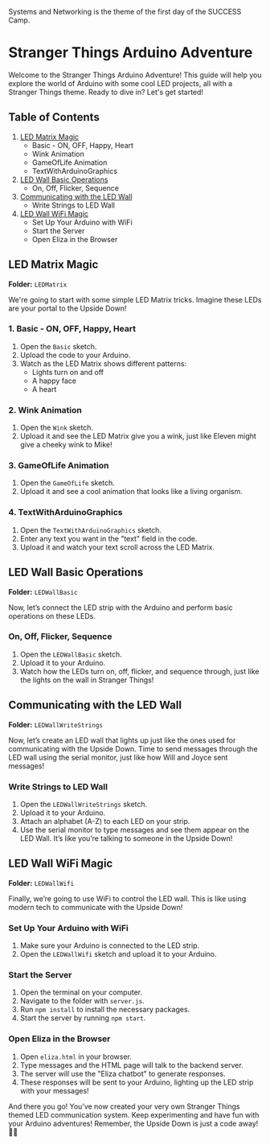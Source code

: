 Systems and Networking is the theme of the first day of the SUCCESS Camp.


# Stranger Things Arduino Adventure

Welcome to the Stranger Things Arduino Adventure! This guide will help you explore the world of Arduino with some cool LED projects, all with a Stranger Things theme. Ready to dive in? Let's get started!

## Table of Contents
1. [LED Matrix Magic](#led-matrix-magic)
    - Basic - ON, OFF, Happy, Heart
    - Wink Animation
    - GameOfLife Animation
    - TextWithArduinoGraphics
2. [LED Wall Basic Operations](#led-wall-basic-operations)
    - On, Off, Flicker, Sequence
3. [Communicating with the LED Wall](#communicating-with-the-led-wall)
    - Write Strings to LED Wall
4. [LED Wall WiFi Magic](#led-wall-wifi-magic)
    - Set Up Your Arduino with WiFi
    - Start the Server
    - Open Eliza in the Browser

## LED Matrix Magic

**Folder:** `LEDMatrix`

We're going to start with some simple LED Matrix tricks. Imagine these LEDs are your portal to the Upside Down!

### 1. Basic - ON, OFF, Happy, Heart
1. Open the `Basic` sketch.
2. Upload the code to your Arduino.
3. Watch as the LED Matrix shows different patterns:
    - Lights turn on and off
    - A happy face
    - A heart

### 2. Wink Animation
1. Open the `Wink` sketch.
2. Upload it and see the LED Matrix give you a wink, just like Eleven might give a cheeky wink to Mike!

### 3. GameOfLife Animation
1. Open the `GameOfLife` sketch.
2. Upload it and see a cool animation that looks like a living organism.

### 4. TextWithArduinoGraphics
1. Open the `TextWithArduinoGraphics` sketch.
2. Enter any text you want in the "text" field in the code.
3. Upload it and watch your text scroll across the LED Matrix.

## LED Wall Basic Operations

**Folder:** `LEDWallBasic`

Now, let’s connect the LED strip with the Arduino and perform basic operations on these LEDs.

### On, Off, Flicker, Sequence
1. Open the `LEDWallBasic` sketch.
2. Upload it to your Arduino.
3. Watch how the LEDs turn on, off, flicker, and sequence through, just like the lights on the wall in Stranger Things!

## Communicating with the LED Wall

**Folder:** `LEDWallWriteStrings`

Now, let’s create an LED wall that lights up just like the ones used for communicating with the Upside Down. Time to send messages through the LED wall using the serial monitor, just like how Will and Joyce sent messages!

### Write Strings to LED Wall
1. Open the `LEDWallWriteStrings` sketch.
2. Upload it to your Arduino.
3. Attach an alphabet (A-Z) to each LED on your strip.
4. Use the serial monitor to type messages and see them appear on the LED Wall. It’s like you’re talking to someone in the Upside Down!

## LED Wall WiFi Magic

**Folder:** `LEDWallWifi`

Finally, we’re going to use WiFi to control the LED wall. This is like using modern tech to communicate with the Upside Down!

### Set Up Your Arduino with WiFi
1. Make sure your Arduino is connected to the LED strip.
2. Open the `LEDWallWifi` sketch and upload it to your Arduino.

### Start the Server
1. Open the terminal on your computer.
2. Navigate to the folder with `server.js`.
3. Run `npm install` to install the necessary packages.
4. Start the server by running `npm start`.

### Open Eliza in the Browser
1. Open `eliza.html` in your browser.
2. Type messages and the HTML page will talk to the backend server.
3. The server will use the "Eliza chatbot" to generate responses.
4. These responses will be sent to your Arduino, lighting up the LED strip with your messages!

And there you go! You’ve now created your very own Stranger Things themed LED communication system. Keep experimenting and have fun with your Arduino adventures! Remember, the Upside Down is just a code away! 🚀✨
